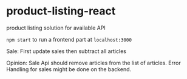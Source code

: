 # product-listing-react
product listing solution for available API

`npm start` to run a frontend part at `localhost:3000`


Sale: 
First update sales then subtract all articles 

Opinion: Sale Api should remove articles from the list of articles. 
Error Handling for sales might be done on the backend. 
